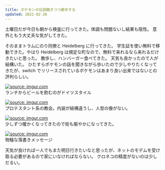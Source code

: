 ```yaml
---
title: ポケモンの伝説聴きつつ散歩する
updated: 2022-02-26
---
```


土曜日だが今日も朝から検査に行ってきた。体調も問題ないし結果も陰性。
意外ともう大丈夫な気がしてきた。

そのままトラムにのり同僚と Heidelberg に行ってきた。
学生証を使い無料で移動できた。やはり Heidelberg は規定な町なので、無料で来れるなら来れるだけきたいと思った。
散歩し、ハンバーガー食べてきた。
天気も良かったので人が結構いた。
ひたすらポケモンの話を聞きながら歩いたので少しやりたくなってきたが、switch でリリースされているポケモンはあまり良い出来ではないとの評判らしい。

<a href="https://imgur.com/PGSr9KQ"><img src="https://i.imgur.com/PGSr9KQ.png" title="source: imgur.com" /></a>  
ランチからビールを飲むのがドイツスタイル

<a href="https://imgur.com/KjI4ON5"><img src="https://i.imgur.com/KjI4ON5.png" title="source: imgur.com" /></a>  
プロテスタント系の教会。内装が結構違うし、人型の像がない。

<a href="https://imgur.com/ck4ck7z"><img src="https://i.imgur.com/ck4ck7z.png" title="source: imgur.com" /></a>  
少しずつ暖かくなってきたので街も賑やかになってきた。

<a href="https://imgur.com/FFJYUhJ"><img src="https://i.imgur.com/FFJYUhJ.png" title="source: imgur.com" /></a>  
物騒な落書きメッセージ

天気が良ければ一人でもまた明日行きたいなと思ったが、ネットのモデムを受け取る必要があるので家にいなければならない。
クロネコの精度がないのは少しだるい。
